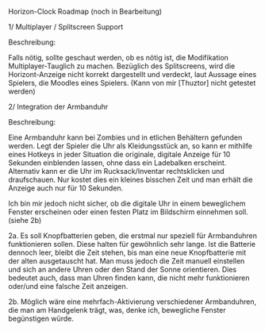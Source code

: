 Horizon-Clock Roadmap (noch in Bearbeitung)

1/ Multiplayer / Splitscreen Support

Beschreibung:

Falls nötig, sollte geschaut werden, ob es nötig ist, die Modifikation Multiplayer-Tauglich zu machen.
Bezüglich des Splitscreens, wird die Horizont-Anzeige nicht korrekt dargestellt und verdeckt, laut Aussage eines Spielers, die Moodles eines Spielers. (Kann von mir [Thuztor] nicht getestet werden)


2/ Integration der Armbanduhr

Beschreibung: 

Eine Armbanduhr kann bei Zombies und in etlichen Behältern gefunden werden. 
Legt der Spieler die Uhr als Kleidungsstück an, so kann er mithilfe eines Hotkeys in jeder Situation die originale, digitale Anzeige für 10 Sekunden einblenden lassen, ohne dass ein Ladebalken erscheint.
Alternativ kann er die Uhr im Rucksack/Inventar rechtsklicken und draufschauen. Nur kostet dies ein kleines bisschen Zeit und man erhält die Anzeige auch nur für 10 Sekunden.

Ich bin mir jedoch nicht sicher, ob die digitale Uhr in einem beweglichem Fenster erscheinen oder einen festen Platz im Bildschirm einnehmen soll. (siehe 2b)

2a. Es soll Knopfbatterien geben, die erstmal nur speziell für Armbanduhren funktionieren sollen. Diese halten für gewöhnlich sehr lange.
Ist die Batterie dennoch leer, bleibt die Zeit stehen, bis man eine neue Knopfbatterie mit der alten ausgetauscht hat.
Man muss jedoch die Zeit manuell einstellen und sich an andere Uhren oder den Stand der Sonne orientieren.
Dies bedeutet auch, dass man Uhren finden kann, die nicht mehr funktionieren oder/und eine falsche Zeit anzeigen.

2b. Möglich wäre eine mehrfach-Aktivierung verschiedener Armbanduhren, die man am Handgelenk trägt, was, denke ich, bewegliche Fenster begünstigen würde.
